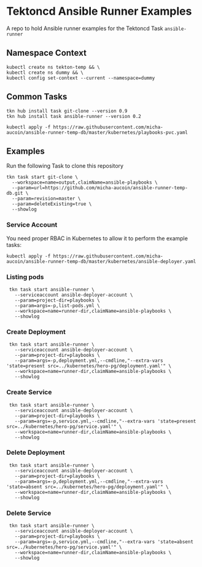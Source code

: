 # Tektoncd Ansible Runner Examples

A repo to hold Ansible runner examples for the Tektoncd Task `ansible-runner`

## Namespace Context
```shell
kubectl create ns tekton-temp && \
kubectl create ns dummy && \
kubectl config set-context --current --namespace=dummy
```

## Common Tasks

```shell
tkn hub install task git-clone --version 0.9
tkn hub install task ansible-runner --version 0.2

kubectl apply -f https://raw.githubusercontent.com/micha-aucoin/ansible-runner-temp-db/master/kubernetes/playbooks-pvc.yaml
```

## Examples

Run the following Task to clone this repository

```shell
tkn task start git-clone \
  --workspace=name=output,claimName=ansible-playbooks \
  --param=url=https://github.com/micha-aucoin/ansible-runner-temp-db.git \
  --param=revision=master \
  --param=deleteExisting=true \
  --showlog
```

### Service Account

You need proper RBAC in Kubernetes to allow it to perform the example tasks:

```shell
kubectl apply -f https://raw.githubusercontent.com/micha-aucoin/ansible-runner-temp-db/master/kubernetes/ansible-deployer.yaml
```

### Listing pods

```shell
 tkn task start ansible-runner \
   --serviceaccount ansible-deployer-account \
   --param=project-dir=playbooks \
   --param=args=-p,list-pods.yml \
   --workspace=name=runner-dir,claimName=ansible-playbooks \
   --showlog
```

### Create Deployment

```shell
 tkn task start ansible-runner \
   --serviceaccount ansible-deployer-account \
   --param=project-dir=playbooks \
   --param=args=-p,deployment.yml,--cmdline,"--extra-vars 'state=present src=../kubernetes/hero-pg/deployment.yaml'" \
   --workspace=name=runner-dir,claimName=ansible-playbooks \
   --showlog
```

### Create Service

```shell
 tkn task start ansible-runner \
   --serviceaccount ansible-deployer-account \
   --param=project-dir=playbooks \
   --param=args=-p,service.yml,--cmdline,"--extra-vars 'state=present src=../kubernetes/hero-pg/service.yaml'" \
   --workspace=name=runner-dir,claimName=ansible-playbooks \
   --showlog
```

### Delete Deployment

```shell
 tkn task start ansible-runner \
   --serviceaccount ansible-deployer-account \
   --param=project-dir=playbooks \
   --param=args=-p,deployment.yml,--cmdline,"--extra-vars 'state=absent src=../kubernetes/hero-pg/deployment.yaml'" \
   --workspace=name=runner-dir,claimName=ansible-playbooks \
   --showlog
```

### Delete Service

```shell
 tkn task start ansible-runner \
   --serviceaccount ansible-deployer-account \
   --param=project-dir=playbooks \
   --param=args=-p,service.yml,--cmdline,"--extra-vars 'state=absent src=../kubernetes/hero-pg/service.yaml'" \
   --workspace=name=runner-dir,claimName=ansible-playbooks \
   --showlog
```
